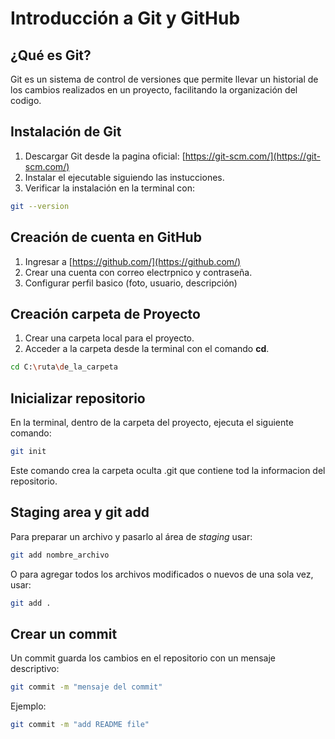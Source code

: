 # Introducción a Git y GitHub

## ¿Qué es Git?
Git es un sistema de control de versiones que permite llevar un historial de los cambios realizados en un proyecto, facilitando la organización del codigo.

## Instalación de Git
1. Descargar Git desde la pagina oficial: [https://git-scm.com/](https://git-scm.com/)
2. Instalar el ejecutable siguiendo las instucciones.
3. Verificar la instalación en la terminal con:
```bash
git --version
```
## Creación de cuenta en GitHub
1. Ingresar a [https://github.com/](https://github.com/)
2. Crear una cuenta con correo electrpnico y contraseña.
3. Configurar perfil basico (foto, usuario, descripción)

## Creación carpeta de Proyecto
1. Crear una carpeta local para el proyecto.
2. Acceder a la carpeta desde la terminal con el comando **cd**.
```bash
cd C:\ruta\de_la_carpeta
```

## Inicializar repositorio
En la terminal, dentro de la carpeta del proyecto, ejecuta el siguiente comando:
```bash
git init
```

Este comando crea la carpeta oculta .git que contiene tod la informacion del repositorio.

## Staging area y git add
Para preparar un archivo y pasarlo al área de *staging* usar:
```bash
git add nombre_archivo
```

O para agregar todos los archivos modificados o nuevos de una sola vez, usar:

```bash
git add .
```

## Crear un commit
Un commit guarda los cambios en el repositorio con un mensaje descriptivo:
```bash
git commit -m "mensaje del commit"
```
Ejemplo:
```bash
git commit -m "add README file"
```